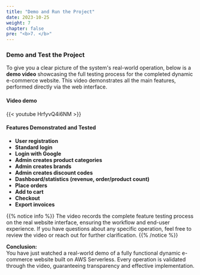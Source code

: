 ```yaml
---
title: "Demo and Run the Project"
date: 2023-10-25
weight: 7
chapter: false
pre: "<b>7. </b>"
---
```


### Demo and Test the Project

To give you a clear picture of the system's real-world operation, below is a **demo video** showcasing the full testing process for the completed dynamic e-commerce website. This video demonstrates all the main features, performed directly via the web interface.


#### Video demo

{{< youtube HrfyvQ4i6NM >}}


#### Features Demonstrated and Tested

- **User registration**
- **Standard login**
- **Login with Google**
- **Admin creates product categories**
- **Admin creates brands**
- **Admin creates discount codes**
- **Dashboard/statistics (revenue, order/product count)**
- **Place orders**
- **Add to cart**
- **Checkout**
- **Export invoices**

{{% notice info %}}
The video records the complete feature testing process on the real website interface, ensuring the workflow and end-user experience.
If you have questions about any specific operation, feel free to review the video or reach out for further clarification.
{{% /notice %}}

**Conclusion:**  
You have just watched a real-world demo of a fully functional dynamic e-commerce website built on AWS Serverless. Every operation is validated through the video, guaranteeing transparency and effective implementation.
